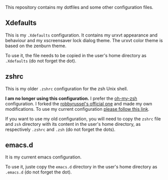 This repository contains my dotfiles and some other configuration files.

## Xdefaults

This is my `.Xdefaults` configuration.
It contains my urxvt appearance and behaviour and my xscreensaver lock dialog theme.
The urxvt color theme is based on the zenburn theme.

To use it, the file needs to be copied in the user's home directory as `.Xdefaults`
(do not forget the dot).
	
## zshrc

This is my older `.zshrc` configuration for the zsh Unix shell.

**I am no longer using this configuration.** I prefer the 
[oh-my-zsh](https://bitbucket.org/FoxLegend/oh-my-zsh) configuration.
I forked the 
[robbyrussel's official one](https://github.com/robbyrussell/oh-my-zsh) and
made my own modifications.
To use my current configuration
[please follow this link](https://bitbucket.org/FoxLegend/oh-my-zsh).

If you want to use my old configuration, you will need to copy the `zshrc` file
and `zsh` directory with its content in the user's home directory, as 
respectively `.zshrc` and `.zsh` (do not forget the dots).

## emacs.d

It is my current emacs configuration.

To use it, juste copy the `emacs.d` directory in the user's home directory as `.emacs.d` (do not forget the dot).
